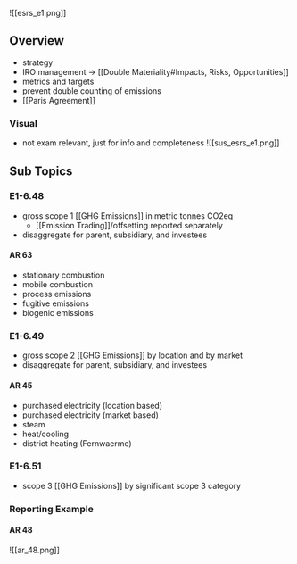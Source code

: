 ![[esrs_e1.png]]

## Overview
- strategy
- IRO management -> [[Double Materiality#Impacts, Risks, Opportunities]]
- metrics and targets
- prevent double counting of emissions
- [[Paris Agreement]]

### Visual
- not exam relevant, just for info and completeness
![[sus_esrs_e1.png]]

## Sub Topics
### E1-6.48
- gross scope 1 [[GHG Emissions]] in metric tonnes CO2eq
	- [[Emission Trading]]/offsetting reported separately
- disaggregate for parent, subsidiary, and investees

#### AR 63
- stationary combustion
- mobile combustion
- process emissions
- fugitive emissions
- biogenic emissions

### E1-6.49
- gross scope 2 [[GHG Emissions]] by location and by market
- disaggregate for parent, subsidiary, and investees

#### AR 45
- purchased electricity (location based)
- purchased electricity (market based)
- steam
- heat/cooling
- district heating (Fernwaerme)

### E1-6.51
- scope 3 [[GHG Emissions]] by significant scope 3 category

### Reporting Example 
#### AR 48
![[ar_48.png]]

